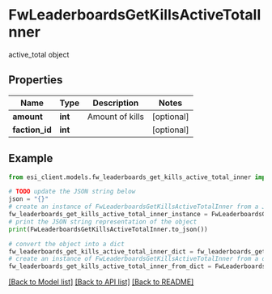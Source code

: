 # FwLeaderboardsGetKillsActiveTotalInner

active_total object

## Properties

Name | Type | Description | Notes
------------ | ------------- | ------------- | -------------
**amount** | **int** | Amount of kills | [optional] 
**faction_id** | **int** |  | [optional] 

## Example

```python
from esi_client.models.fw_leaderboards_get_kills_active_total_inner import FwLeaderboardsGetKillsActiveTotalInner

# TODO update the JSON string below
json = "{}"
# create an instance of FwLeaderboardsGetKillsActiveTotalInner from a JSON string
fw_leaderboards_get_kills_active_total_inner_instance = FwLeaderboardsGetKillsActiveTotalInner.from_json(json)
# print the JSON string representation of the object
print(FwLeaderboardsGetKillsActiveTotalInner.to_json())

# convert the object into a dict
fw_leaderboards_get_kills_active_total_inner_dict = fw_leaderboards_get_kills_active_total_inner_instance.to_dict()
# create an instance of FwLeaderboardsGetKillsActiveTotalInner from a dict
fw_leaderboards_get_kills_active_total_inner_from_dict = FwLeaderboardsGetKillsActiveTotalInner.from_dict(fw_leaderboards_get_kills_active_total_inner_dict)
```
[[Back to Model list]](../README.md#documentation-for-models) [[Back to API list]](../README.md#documentation-for-api-endpoints) [[Back to README]](../README.md)


